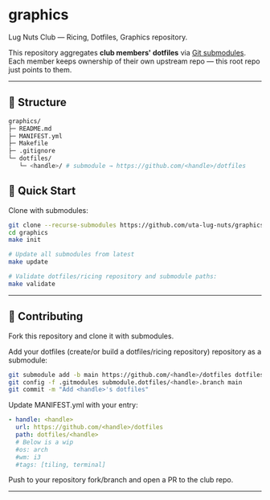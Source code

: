 # graphics

Lug Nuts Club — Ricing, Dotfiles, Graphics repository.

This repository aggregates **club members' dotfiles** via [Git submodules](https://git-scm.com/book/en/v2/Git-Tools-Submodules).  
Each member keeps ownership of their own upstream repo — this root repo just points to them.

---

## 📂 Structure
```bash
graphics/
├─ README.md
├─ MANIFEST.yml
├─ Makefile
├─ .gitignore
└─ dotfiles/
   └─ <handle>/ # submodule → https://github.com/<handle>/dotfiles
```

## 🚀 Quick Start

Clone with submodules:

```bash
git clone --recurse-submodules https://github.com/uta-lug-nuts/graphics.git
cd graphics
make init

# Update all submodules from latest 
make update

# Validate dotfiles/ricing repository and submodule paths:
make validate
```

---

## 🤝 Contributing

Fork this repository and clone it with submodules.

Add your dotfiles (create/or build a dotfiles/ricing repository) repository as a submodule:
```bash
git submodule add -b main https://github.com/<handle>/dotfiles dotfiles/<handle>
git config -f .gitmodules submodule.dotfiles/<handle>.branch main
git commit -m "Add <handle>'s dotfiles"
```

Update MANIFEST.yml with your entry:
```yaml
- handle: <handle>
  url: https://github.com/<handle>/dotfiles
  path: dotfiles/<handle>
  # Below is a wip
  #os: arch
  #wm: i3
  #tags: [tiling, terminal]
```

Push to your repository fork/branch and open a PR to the club repo.

---







